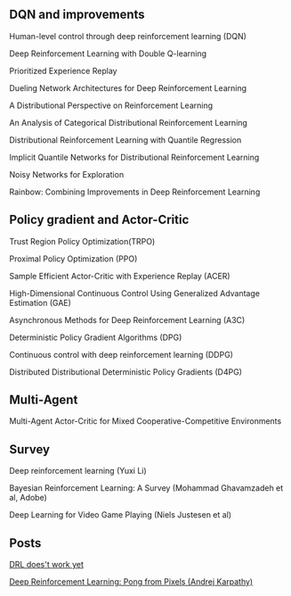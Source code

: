 ## DQN and improvements

Human-level control through deep reinforcement learning (DQN)

Deep Reinforcement Learning with Double Q-learning

Prioritized Experience Replay

Dueling Network Architectures for Deep Reinforcement Learning

A Distributional Perspective on Reinforcement Learning

An Analysis of Categorical Distributional Reinforcement Learning

Distributional Reinforcement Learning with Quantile Regression

Implicit Quantile Networks for Distributional Reinforcement Learning

Noisy Networks for Exploration

Rainbow: Combining Improvements in Deep Reinforcement Learning

## Policy gradient and Actor-Critic
Trust Region Policy Optimization(TRPO)

Proximal Policy Optimization (PPO)

Sample Efficient Actor-Critic with Experience Replay (ACER)

High-Dimensional Continuous Control Using Generalized Advantage Estimation (GAE)

Asynchronous Methods for Deep Reinforcement Learning (A3C)

Deterministic Policy Gradient Algorithms (DPG)

Continuous control with deep reinforcement learning (DDPG)

Distributed Distributional Deterministic Policy Gradients (D4PG)

## Multi-Agent

Multi-Agent Actor-Critic for Mixed Cooperative-Competitive Environments

## Survey
Deep reinforcement learning (Yuxi Li)

Bayesian Reinforcement Learning: A Survey (Mohammad Ghavamzadeh et al, Adobe)

Deep Learning for Video Game Playing (Niels Justesen et al)

## Posts
[DRL does't work yet](https://www.alexirpan.com/2018/02/14/rl-hard.html)

[Deep Reinforcement Learning: Pong from Pixels (Andrej Karpathy)](http://karpathy.github.io/2016/05/31/rl/)

